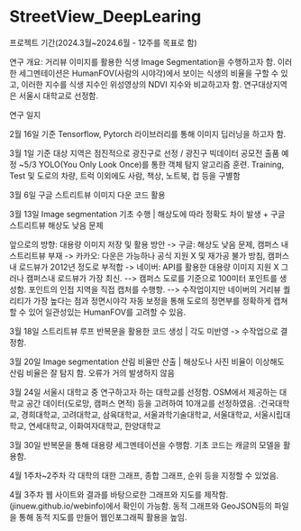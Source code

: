 # StreetView_DeepLearing

프로젝트 기간(2024.3월~2024.6월 - 12주를 목표로 함)


연구 개요:
거리뷰 이미지를 활용한 식생 Image Segmentation을 수행하고자 함.
이러한 세그멘테이션은 HumanFOV(사람의 시야각)에서 보이는 식생의 비율을 구할 수 있고, 이러한 지수를 식생 지수인 위성영상의 NDVI 지수와 비교하고자 함.
연구대상지역은 서울시 대학교로 선정함.

연구 일지

2월 16일 기준
Tensorflow, Pytorch 라이브러리를 통해 이미지 딥러닝을 하고자 함.

3월 1일 기준
대상 지역은 점진적으로 광진구로 선정 / 광진구 빅데이터 공모전 출품 예정 ~5/3
YOLO(You Only Look Once)를 통한 객체 탐지 알고리즘 훈련.
Training, Test 및 도로의 차량, 트럭 이외에도 사람, 책상, 노트북, 컵 등을 구별함

3월 6일
구글 스트리트뷰 이미지 다운 코드 활용

3월 13일
Image segmentation 기초 수행 | 해상도에 따라 정확도 차이 발생 + 구글 스트리트뷰 해상도 낮음 문제

앞으로의 방향: 대용량 이미지 저장 및 활용 방안
-> 구글: 해상도 낮음 문제, 캠퍼스 내 스트리트뷰 부재
-> 카카오: 다운은 가능하나 공식 지원 X 및 재가공 불가 방침, 캠퍼스내 로드뷰가 2012년 정도로 부적합
-> 네이버: API를 활용한 대용량 이미지 지원 X 그러나 캠퍼스내 로드뷰가 가장 최신.
--> 캠퍼스 도로를 기준으로 100미터 포인트를 생성함. 포인트의 인접 지역을 직접 캡처를 수행항.
--> 수작업이지만 네이버의 거리뷰 퀄리티가 가장 높다는 점과 정면시야각 자동 보정을 통해 도로의 정면부를 정확하게 캡쳐할 수 있어 일관성있는 HumanFOV를 고려할 수 있음.

3월 18일
스트리트뷰 루프 반복문을 활용한 코드 생성  | 각도 미반영 -> 수작업으로 결정함.

3월 20일
Image segmentation 산림 비율만 산출 | 해상도나 사진 비율이 이상해도 산림 비율은 잘 탐지 함. 오류가 거의 발생하지 않음

3월 24일
서울시 대학교 중 연구하고자 하는 대학교를 선정함. OSM에서 제공하는 대학교 공간 데이터(도로망, 캠퍼스 면적) 등을 고려하여 10개교를 선정하였음.
:건국대학교, 경희대학교, 고려대학교, 삼육대학교, 서울과학기술대학교, 서울대학교, 서울시립대학교, 연세대학교, 이화여자대학교, 한양대학교

3월 30일
반복문을 통해 대용량 세그멘테이션을 수행함.
기초 코드는 캐글의 모델을 활용함.

4월 1주차~2주차
각 대학의 대한 그래프, 종합 그래프, 순위 등을 지정할 수 있었음.


4월 3주차
웹 사이트와 결과를 바탕으로한 그래프와 지도를 제작함.
(jinuew.github.io/webinfo)에서 확인이 가능함. 동적 그래프와 GeoJSON등의 파일을 통해 동적 지도를 만들어 웹인포그래픽 활용을 높임.
